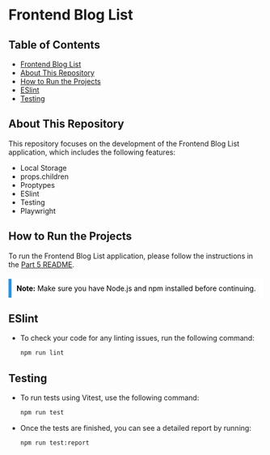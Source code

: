# Frontend Blog List

## Table of Contents

- [Frontend Blog List](#frontend-blog-list)
- [About This Repository](#about-this-repository)
- [How to Run the Projects](#how-to-run-the-projects)
- [ESlint](#eslint)
- [Testing](#testing)

## About This Repository

This repository focuses on the development of the Frontend Blog List application, which includes the following features:

- Local Storage
- props.children
- Proptypes
- ESlint
- Testing
- Playwright

## How to Run the Projects

To run the Frontend Blog List application, please follow the instructions in the [Part 5 README](../README.md#how-to-run-the-projects).

<div style="background-color: #ffffff; border-left: 6px solid #2196F3; padding: 10px; color: #000000; margin: 20px 0;">
  <strong>Note:</strong> Make sure you have Node.js and npm installed before continuing.
</div>

## ESlint

- To check your code for any linting issues, run the following command:
  ```bash
  npm run lint
## Testing

- To run tests using Vitest, use the following command:
  ```bash
  npm run test
- Once the tests are finished, you can see a detailed report by running:
  ```bash
  npm run test:report